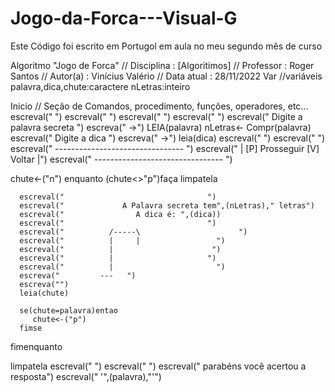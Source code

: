 # Jogo-da-Forca---Visual-G
Este Código foi escrito em Portugol em aula no meu segundo mês de curso


Algoritmo "Jogo de Forca"
// Disciplina   : [Algoritimos]
// Professor   : Roger Santos
// Autor(a)    : Vinícius Valério
// Data atual  : 28/11/2022
Var
   //variáveis
   palavra,dica,chute:caractere
   nLetras:inteiro

Inicio
   // Seção de Comandos, procedimento, funções, operadores, etc...
   escreval("                                ")
   escreval("                                ")
   escreval("                                ")
   escreval("                                ")
   escreval("                   Digite a palavra secreta ")
   escreva("                    ->")
   LEIA(palavra)
   nLetras<- Compr(palavra)
   escreval("                   Digite a dica ")
   escreva("                    ->")
   leia(dica)
   escreval("                                     ")
   escreval("                                     ")
   escreval("               -------------------------------- ")
   escreval("              |  [P] Prosseguir    [V] Voltar  |")
   escreval("               -------------------------------- ")

   chute<-("n")
   enquanto (chute<>"p")faça
      limpatela

      escreval("                                ")
      escreval("             A Palavra secreta tem",(nLetras)," letras")
      escreval("                A dica é: ",(dica))
      escreval("                                ")
      escreval("          /-----\                      ")
      escreval("          |     |                 ")
      escreval("          |                      ")
      escreval("          |                     ")
      escreval("          |                       ")
      escreva("         ---   ")
      escreva("")
      leia(chute)

      se(chute=palavra)entao
         chute<-("p")
      fimse
   fimenquanto
   
   limpatela
   escreval("                                ")
   escreval("                                ")
   escreval("         parabéns você acertou a resposta")
   escreval("                   '",(palavra),"'")
